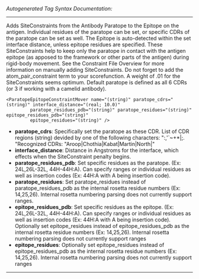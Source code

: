 _Autogenerated Tag Syntax Documentation:_

---
Adds SiteConstraints from the Antibody Paratope to the Epitope on the antigen. Individual residues of the paratope can be set, or specific CDRs of the paratope can be set as well. The Epitope is auto-detected within the set interface distance, unless epitope residues are specified. These SiteConstraints help to keep only the paratope in contact with the antigen epitope (as apposed to the framework or other parts of the antigen) during rigid-body movement. See the Constraint File Overview for more information on manually adding SiteConstraints. Do not forget to add the atom_pair_constraint term to your scorefunction. A weight of .01 for the SiteConstraints seems optimum. Default paratope is defined as all 6 CDRs (or 3 if working with a camelid antibody).

```
<ParatopeEpitopeConstraintMover name="(string)" paratope_cdrs="(string)" interface_distance="(real; 10.0)"
         paratope_residues_pdb="(string)" paratope_residues="(string)" epitope_residues_pdb="(string)"
         epitope_residues="(string)" />
```

-   **paratope_cdrs**: Specifically set the paratope as these CDR.
List of CDR regions (string) devided by one of the following characters: ":,'`~+*|;. "Recognized CDRs: "Aroop|Chothia|Kabat|Martin|North|"
-   **interface_distance**: Distance in Angstroms for the interface, which effects when the SiteConstraint penalty begins.
-   **paratope_residues_pdb**: Set specific residues as the paratope. (Ex: 24L,26L-32L, 44H-44H:A). Can specify ranges or individual residues as well as insertion codes (Ex: 44H:A with A being insertion code).
-   **paratope_residues**: Set paratope_residues instead of paratope_residues_pdb as the internal rosetta residue numbers (Ex: 14,25,26). Internal rosetta numbering parsing does not currently support ranges.
-   **epitope_residues_pdb**: Set specific residues as the epitope. (Ex: 24L,26L-32L, 44H-44H:A). Can specify ranges or individual residues as well as insertion codes (Ex: 44H:A with A being insertion code). Optionally set epitope_residues instead of epitope_residues_pdb as the internal rosetta residue numbers (Ex: 14,25,26). Internal rosetta numbering parsing does not currently support ranges
-   **epitope_residues**: Optionally set epitope_residues instead of epitope_residues_pdb as the internal rosetta residue numbers (Ex: 14,25,26). Internal rosetta numbering parsing does not currently support ranges

---
